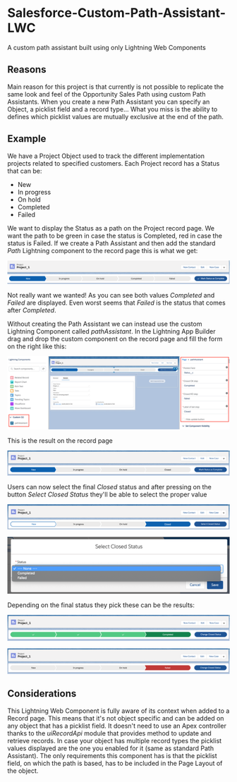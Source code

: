 # Salesforce-Custom-Path-Assistant-LWC
A custom path assistant built using only Lightning Web Components

## Reasons
Main reason for this project is that currently is not possible to replicate the same look and feel of the Opportunity Sales Path using custom Path Assistants.
When you create a new Path Assistant you can specify an Object, a picklist field and a record type... What you miss is the ability to defines which picklist values are mutually exclusive at the end of the path.

## Example
We have a Project Object used to track the different implementation projects related to specified customers. Each Project record has a Status that can be:

- New
- In progress
- On hold
- Completed
- Failed

We want to display the Status as a path on the Project record page. We want the path to be green in case the status is Completed, red in case the status is Failed.
If we create a Path Assistant and then add the standard _Path_ Lightning component to the record page this is what we get:

![alt text](./doc/images/projectStatus.png "Project status")

Not really want we wanted! As you can see both values _Completed_ and _Failed_ are displayed. Even worst seems that _Failed_ is the status that comes after _Completed_.

Without creating the Path Assistant we can instead use the custom Lightning Component called _pathAssistant_.
In the Lightning App Builder drag and drop the custom component on the record page and fill the form on the right like this:

![alt text](./doc/images/appBuilder.png "App Builder")

This is the result on the record page

![alt text](./doc/images/initialStatus.png "Initial Status")

Users can now select the final _Closed_ status and after pressing on the button _Select Closed Status_ they'll be able to select the proper value

![alt text](./doc/images/selectClosed.png "Select Closed")

![alt text](./doc/images/modal.png "Modal")

Depending on the final status they pick these can be the results:

![alt text](./doc/images/completed.png "Completed")

![alt text](./doc/images/failed.png "Failed")

## Considerations
This Lightning Web Component is fully aware of its context when added to a Record page. This means that it's not object specific and can be added on any object that has a picklist field.
It doesn't need to use an Apex controller thanks to the _uiRecordApi_ module that provides method to update and retrieve records.
In case your object has multiple record types the picklist values displayed are the one you enabled for it (same as standard Path Assistant).
The only requirements this component has is that the picklist field, on which the path is based, has to be included in the Page Layout of the object.